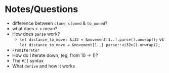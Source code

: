 # Notes/Questions

- difference between `clone`, `cloned` & `to_owned`?
- what does `<_>` mean?
- How does `parse` work?
    - `let distance_to_move: &i32 = &movement[1..].parse().unwrap();` vs `let distance_to_move = &movement[1..].parse::<i32>().unwrap();`
- `FromIterator`
- How do I iterate down, (eg, from 10 -> 1)?
- The `#[]` syntax
- What `derive` and how it works